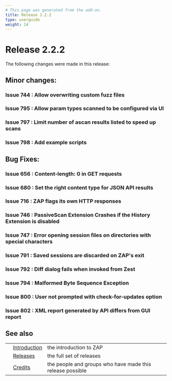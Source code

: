 ```yaml
---
# This page was generated from the add-on.
title: Release 2.2.2
type: userguide
weight: 14
---
```


# Release 2.2.2

The following changes were made in this release:

## Minor changes:

### Issue 744 : Allow overwriting custom fuzz files

### Issue 795 : Allow param types scanned to be configured via UI

### Issue 797 : Limit number of ascan results listed to speed up scans

### Issue 798 : Add example scripts

## Bug Fixes:

### Issue 656 : Content-length: 0 in GET requests

### Issue 680 : Set the right content type for JSON API results

### Issue 716 : ZAP flags its own HTTP responses

### Issue 746 : PassiveScan Extension Crashes if the History Extension is disabled

### Issue 747 : Error opening session files on directories with special characters

### Issue 791 : Saved sessions are discarded on ZAP's exit

### Issue 792 : Diff dialog fails when invoked from Zest

### Issue 794 : Malformed Byte Sequence Exception

### Issue 800 : User not prompted with check-for-updates option

### Issue 802 : XML report generated by API differs from GUI report

## See also

|   |                                     |                                                           |
|---|-------------------------------------|-----------------------------------------------------------|
|   | [Introduction](/docs/desktop/)      | the introduction to ZAP                                   |
|   | [Releases](/docs/desktop/releases/) | the full set of releases                                  |
|   | [Credits](/docs/desktop/credits/)   | the people and groups who have made this release possible |
